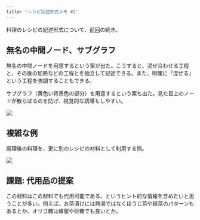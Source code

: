 ```yaml
---
title: 'レシピ記述形式メモ #2'
---
```

料理のレシピの記述形式について、[前回](https://r7kamura.com/articles/2022-05-13-mermaid-recipe-memo)の続き。

無名の中間ノード、サブグラフ
--------------

無名の中間ノードを用意するという案が出た。こうすると、混ぜ合わせる工程と、その後の加熱などの工程とを独立して記述できる。また、明確に「混ぜる」という工程を強調することもできる。

サブグラフ（黄色い背景色の部分）を用意するという案も出た。見た目上のノードが散らばるのを防げ、視覚的な誘導もしやすい。

![](https://lh3.googleusercontent.com/docs/ADP-6oHdtsOuMQw8IqPspb18kXPR-k2R0faKb4hMU0aRRKLJ_X3r9qH9MlIKgKHdxglWakg1IwL703j2yvU56vzZOq3PiH_y4U6Jcs9rXFsETtu8qYbfRtrG2JsCjKqErqQgyJd3Vyg5LXLY0mMq-ItuOat2nbgiWwLnGmJem2gEkbwwzLKEGXPvLZmKCom7p_PqDEP8j7UBXAHNlbu2iytN1WzpMBu3K8VSW_yOdxK3mGvJXLGV_Y41aRwtjNxkwEqL_KzCNcI3312rc47hlV2jp3iwYm7ya4jSqt1gTS39T8dP4LO1rmb3RWtxDT_687OnQQB1uOeJOMIL0c7mxB8V0TSwWjcrDZMU91wyYdSBdnmC02JUfc11NTyqlxoo8DdRTsDxNaPXCIBRcj8MTBCsjh3f-hwZmPdW4rAlTlq-3ceUlwCffgL5E9vIub64cvEyhrpo1N-YzY1krwjiZwEaOssfb7KeGKtOoG0TKeI_OZzBJOpoQ1HQFbPfDpNWUdb164OY49BluxaflBFcufdMdsg2efh1AfLHIYkgxtYqNtJpqKDhjn0HlCwHWMsf53_0riZTqJDB0TP-hucYuhhCGcpPeL1XrIttg3XtlMC3-27wx5pdmJhcNckgoEVntyl-rtnbs5IfaahSqxAjEAhcciRBY6DvqzJQ7kHUIHrxltW63nANzleKIMLhBk_tvdN_inYvh8F-9S3RklN-t5_xfT7mivCkbqHRqkKBB70fT00utKla1S4VCXLJ3lu_OsGLItXsMlPvWIJEJg6_qHO3p06_fHdJ8g9rdfd6BMNxFMnrTmb4Wo-nrtNe4cALGewfhGT_wOKzW2I57b_5j9PrjlhL6tLMq9QHIIZfSra7gSsqDHSVAI5d4WiinsnM-7plHudFY_rwan6QJe8r43ynKfd-479UCEUa7xswGkKUY9FzYCFhDIbdx_njPKxVA0CZPrYNYYdvW-C8E0hGTeCwlMTvBYBgQT0q06_B2VX9ABjchdEo4mnjXpHknai3KczHcn_DZrI6tqECnTfun0rkd8SiBLjn5Cy7w1_81mEYsB71zPOo4t0otjFmh5Y_6WpXYuV10-QJHHROxl0dZY_EXiGaaW5DHMC_nqvAWjP7EUSBllflIYLrfjAARqoII1wlh3MU4pk0CeXuLIlSb_6PfAxnYparO-iAWsmCI0Kb3BvoMigwlPyuI7Y-ihdRSIJeQ-4SyuIk1FBLcxUfehVlHDQCX7JYXcDwrsWIqAc_PO0foOUn)

複雑な例
----

調理後の料理を、更に別のレシピの材料として利用する例。

![](https://lh3.googleusercontent.com/docs/ADP-6oE2k8A05baZztd3zdrgZUs2H_xrzUSjFyTOpC7OoEnhVtxIRFQ5JTld7DfLPfHpS8GKy9HsDykHUKC-uI9TtXjp8EX7r_nAcF4dvSZHt2aHdpsIiwr-vn89FXgyYfAUA8QA_z1wCRjT84xcdVGXGSWnVNvFehRCIaSuddXvBYfecebiuWJ6yfXtsYu61wvRw3-1JZ43vrWk-5wou-EQ-ibGJWNbMpHauG2zMxkhbb7LLXoMMeohL1A55wlEveyXevOf23F2DdcWvH2KZBPU6b_Zhmya_YcZ1ZKkYtyEOjW2PoJJL2qoYKv0iPfXLXuTNEx7UHWbO0KGdH7yyrpU79vnU7C7ppLJjaUbVCM7qIzoYxFSGDdh-JmLWHw4L__s1UzcGWPIx08MjRg9_J7ed4S1waq75vSW--W-Ec_1nI2Tuvvkoc7875mJeXeheLW96V9ePVfAHa0JZR6U_VPkmv-YbDLebYLtrgVKvmohIAvJitbjafTVIKfvaVPMuPkhkyH-8hLOYW-DID2crVOzCBvd4c52KXCaiBqGED-lGTzSkGX7bBO9d5pdFdZbS74amAAcrbdLoftR8GnHwGYf2Aom7JJSez_YLUWWzSjIClh_zi1hMaekLQFi_89328zZ8AhqDmLc3Yyr2et1g_ovOVC-PY9XKU1csCy-3nX1ubOHECSR0sesBwzyR48s7IKyHNEtcVFQm5gxrmZ45JN5mbVVVR4W8XUHH8OBrrf2aLCNfjh03ZyGwUvIYJj5-uGmiXhXx3lD5ZK2RWwzPTBV4D4s44TZZlldIx3OLNvxu4h5JZ1-NAsQXfugPg9xkxrayw4ISmyUOlsLnG3lzdSiOehLOzNXvR63mcOUlB7Q2NnfaQuvnKGptSaA5SNbPt6S1lDvITKvvfsyiklc0T7hbUtIRzybw-8SAVjWt7lJZIw_CTS4yc1ADiZxCdcPEj2tg1HPpI520jgLtaLPhVdU3evdakm5QhDYZOn2HWLd77g9pLG2hpvO-Emf9XgOs6SO7TXWqeKAVnoUQxqut-ldIGohFM_W_ZWLDpxcAVm1AzXnMhhsGElT66vXtsWBAzs2L83WqTtQTYCCA8HlhQKDt83sGe7VslgcMigLqMeIccuDoPItrFeQm3EKFhf8TveF77CFhiYCWQ4ExD0AE5L1aVutwOXEPH_-JjeLNU74oIUO4tZ6Hz_n5ZBRjpRCbIAVQ4aAroiKFf9Z1D5hsyAtMZPNSnYw75cTMRryu2QH3hftN59k)

課題: 代用品の提案
----------

この材料はこの材料でも代用可能である、というヒント的な情報を含めたいと思うことが多い。例えば、お茶漬けには熱湯ではなくほうじ茶や緑茶のパターンもあるとか、オリゴ糖は蜂蜜や砂糖でも良いとか。
